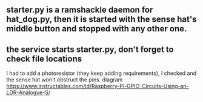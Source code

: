 ## starter.py is a ramshackle daemon for hat_dog.py, then it is started with the sense hat's middle button and stopped with any other one.

## the service starts starter.py, don't forget to check file locations

I had to add a photoresistor (they keep adding requirements), I checked and the sense hat won't obstruct the pins. diagram https://www.instructables.com/id/Raspberry-Pi-GPIO-Circuits-Using-an-LDR-Analogue-S/